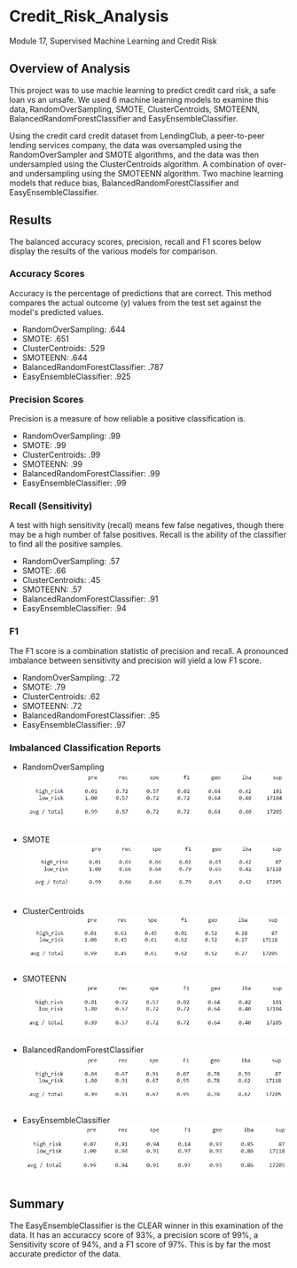 # Credit_Risk_Analysis
Module 17, Supervised Machine Learning and Credit Risk
## Overview of Analysis
This project was to use machie learning to predict credit card risk, a safe loan vs an unsafe. We used 6 machine learning models to examine this data, RandomOverSampling, SMOTE, ClusterCentroids, SMOTEENN, BalancedRandomForestClassifier and EasyEnsembleClassifier.

Using the credit card credit dataset from LendingClub, a peer-to-peer lending services company, the data was oversampled using the RandomOverSampler and SMOTE algorithms, and the data was then undersampled using the ClusterCentroids algorithm. A combination of over- and undersampling using the SMOTEENN algorithm. Two machine learning models that reduce bias, BalancedRandomForestClassifier and EasyEnsembleClassifier.

## Results
The balanced accuracy scores, precision, recall and F1 scores below display the results of the various models for comparison.

### Accuracy Scores 
Accuracy is the percentage of predictions that are correct. This method compares the actual outcome (y) values from the test set against the model's predicted values.
- RandomOverSampling: .644
- SMOTE: .651
- ClusterCentroids: .529
- SMOTEENN: .644
- BalancedRandomForestClassifier: .787
- EasyEnsembleClassifier: .925

### Precision Scores
Precision is a measure of how reliable a positive classification is.
- RandomOverSampling: .99
- SMOTE: .99
- ClusterCentroids: .99
- SMOTEENN: .99
- BalancedRandomForestClassifier: .99
- EasyEnsembleClassifier: .99

### Recall (Sensitivity) 
A test with high sensitivity (recall) means few false negatives, though there may be a high number of false positives. Recall is the ability of the classifier to find all the positive samples.
- RandomOverSampling: .57
- SMOTE: .66
- ClusterCentroids: .45
- SMOTEENN: .57
- BalancedRandomForestClassifier: .91
- EasyEnsembleClassifier: .94

### F1 
The F1 score is a combination statistic of precision and recall. A pronounced imbalance between sensitivity and precision will yield a low F1 score.
- RandomOverSampling: .72
- SMOTE: .79
- ClusterCentroids: .62
- SMOTEENN: .72
- BalancedRandomForestClassifier: .95
- EasyEnsembleClassifier: .97

### Imbalanced Classification Reports
- RandomOverSampling
![random](https://github.com/chefcramer/Credit_Risk_Analysis/blob/main/resources/random_oversample.PNG)

- SMOTE
![SMOTE](https://github.com/chefcramer/Credit_Risk_Analysis/blob/main/resources/SMOTE.PNG)

- ClusterCentroids
![CC](https://github.com/chefcramer/Credit_Risk_Analysis/blob/main/resources/cluster_centroid.PNG)

- SMOTEENN
![SMOTEENN](https://github.com/chefcramer/Credit_Risk_Analysis/blob/main/resources/SMOTEEN.PNG)

- BalancedRandomForestClassifier
![BRFC](https://github.com/chefcramer/Credit_Risk_Analysis/blob/main/resources/random_forest.PNG)

- EasyEnsembleClassifier
![EEC](https://github.com/chefcramer/Credit_Risk_Analysis/blob/main/resources/EEC.PNG)

## Summary
The EasyEnsembleClassifier is the CLEAR winner in this examination of the data. It has an accuraccy score of 93%, a precision score of 99%, a Sensitivity score of 94%, and a F1 score of 97%. This is by far the most accurate predictor of the data.
